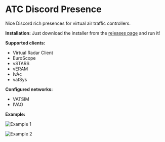 # ATC Discord Presence

Nice Discord rich presences for virtual air traffic controllers.

**Installation:** Just download the installer from the [releases page](https://github.com/kognise/atc-discordrp/releases/latest) and run it!

**Supported clients:**

- Virtual Radar Client
- EuroScope
- vSTARS
- vERAM
- IvAc
- vatSys

**Configured networks:**

- VATSIM
- IVAO

**Example:**

![Example 1](https://doggo.ninja/pk44yL.png)

![Example 2](https://doggo.ninja/sfd1DX.png)
